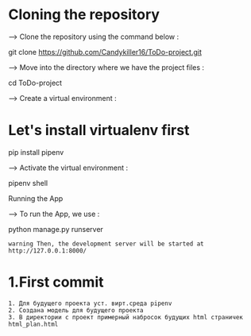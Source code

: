 # Cloning the repository

--> Clone the repository using the command below :

git clone https://github.com/Candykiller16/ToDo-project.git

--> Move into the directory where we have the project files :

cd ToDo-project

--> Create a virtual environment :

# Let's install virtualenv first
pip install pipenv

--> Activate the virtual environment :

pipenv shell

Running the App

--> To run the App, we use :

python manage.py runserver

    warning Then, the development server will be started at http://127.0.0.1:8000/


# 1.First commit
    1. Для будущего проекта уст. вирт.среда pipenv
    2. Создана модель для будущего проекта
    3. В директории с проект примерный набросок будущих html страничек html_plan.html
